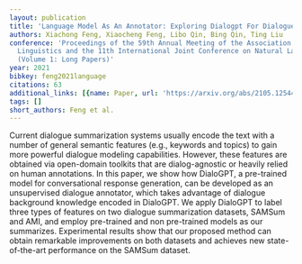 ```yaml
---
layout: publication
title: 'Language Model As An Annotator: Exploring Dialogpt For Dialogue Summarization'
authors: Xiachong Feng, Xiaocheng Feng, Libo Qin, Bing Qin, Ting Liu
conference: 'Proceedings of the 59th Annual Meeting of the Association for Computational
  Linguistics and the 11th International Joint Conference on Natural Language Processing
  (Volume 1: Long Papers)'
year: 2021
bibkey: feng2021language
citations: 63
additional_links: [{name: Paper, url: 'https://arxiv.org/abs/2105.12544'}]
tags: []
short_authors: Feng et al.
---
```

Current dialogue summarization systems usually encode the text with a number
of general semantic features (e.g., keywords and topics) to gain more powerful
dialogue modeling capabilities. However, these features are obtained via
open-domain toolkits that are dialog-agnostic or heavily relied on human
annotations. In this paper, we show how DialoGPT, a pre-trained model for
conversational response generation, can be developed as an unsupervised
dialogue annotator, which takes advantage of dialogue background knowledge
encoded in DialoGPT. We apply DialoGPT to label three types of features on two
dialogue summarization datasets, SAMSum and AMI, and employ pre-trained and non
pre-trained models as our summarizes. Experimental results show that our
proposed method can obtain remarkable improvements on both datasets and
achieves new state-of-the-art performance on the SAMSum dataset.